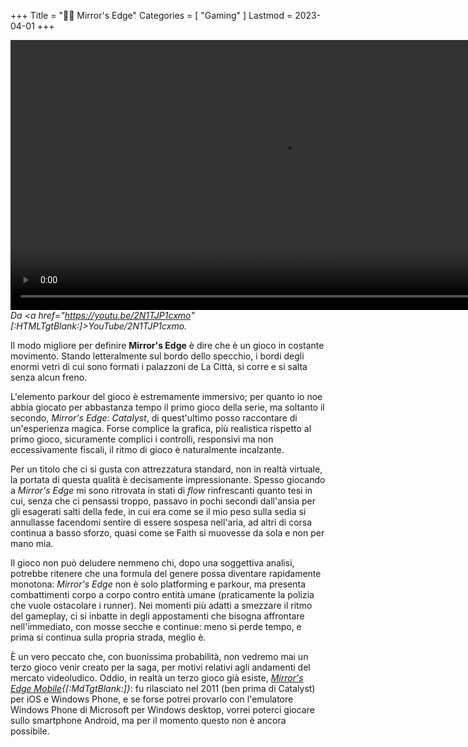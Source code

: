 +++
Title = "🏃‍♀️ Mirror's Edge"
Categories = [ "Gaming" ]
Lastmod = 2023-04-01
+++

<video frameBorder="0" src="[:YouTube360:]2N1TJP1cxmo" style="Height:Calc(80vw / 16 * 9);"></video>  
<cite>Da <a href="https://youtu.be/2N1TJP1cxmo" [:HTMLTgtBlank:]>YouTube/2N1TJP1cxmo</a>.</cite>

Il modo migliore per definire **Mirror's Edge** è dire che è un gioco in costante movimento. Stando letteralmente sul bordo dello specchio, i bordi degli enormi vetri di cui sono formati i palazzoni de La Città, si corre e si salta senza alcun freno.

L'elemento parkour del gioco è estremamente immersivo; per quanto io noe abbia giocato per abbastanza tempo il primo gioco della serie, ma soltanto il secondo, _Mirror's Edge: Catalyst_, di quest'ultimo posso raccontare di un'esperienza magica. Forse complice la grafica, più realistica rispetto al primo gioco, sicuramente complici i controlli, responsivi ma non eccessivamente fiscali, il ritmo di gioco è naturalmente incalzante.

Per un titolo che ci si gusta con attrezzatura standard, non in realtà virtuale, la portata di questa qualità è decisamente impressionante. Spesso giocando a _Mirror's Edge_ mi sono ritrovata in stati di _flow_ rinfrescanti quanto tesi in cui, senza che ci pensassi troppo, passavo in pochi secondi dall'ansia per gli esagerati salti della fede, in cui era come se il mio peso sulla sedia si annullasse facendomi sentire di essere sospesa nell'aria, ad altri di corsa continua a basso sforzo, quasi come se Faith si muovesse da sola e non per mano mia.

Il gioco non può deludere nemmeno chi, dopo una soggettiva analisi, potrebbe ritenere che una formula del genere possa diventare rapidamente monotona: _Mirror's Edge_ non è solo platforming e parkour, ma presenta combattimenti corpo a corpo contro entità umane (praticamente la polizia che vuole ostacolare i runner). Nei momenti più adatti a smezzare il ritmo del gameplay, ci si inbatte in degli appostamenti che bisogna affrontare nell'immediato, con mosse secche e continue: meno si perde tempo, e prima si continua sulla propria strada, meglio è.

È un vero peccato che, con buonissima probabilità, non vedremo mai un terzo gioco venir creato per la saga, per motivi relativi agli andamenti del mercato videoludico. Oddio, in realtà un terzo gioco già esiste, _[Mirror's Edge Mobile](https://it.wikipedia.org/Mirror%27s_Edge_(2010_video_game)){[:MdTgtBlank:]}_: fu rilasciato nel 2011 (ben prima di Catalyst) per iOS e Windows Phone, e se forse potrei provarlo con l'emulatore Windows Phone di Microsoft per Windows desktop, vorrei poterci giocare sullo smartphone Android, ma per il momento questo non è ancora possibile.
